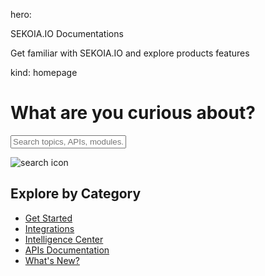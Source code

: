 hero:
<p class="title">SEKOIA.IO Documentations</p>
<p class="description">Get familiar with SEKOIA.IO and explore products features</p>
kind: homepage

<div class="search-home">
<div class="search-form">
  <h1>What are you curious about?</h1>
  <div role="search">
    <form id="sekoia-search-form" class="wy-form" action="/search.html" method="get">
      <div class="search-wrapper">
        <input id="mkdocs-search-query" type="text" name="q" placeholder="Search topics, APIs, modules..." title="Type search term here" />
      </div>
    </form>
  </div>
  </div>

  <img src="/assets/search.png" alt="search icon">
</div>

<div class="explore">
<h2>Explore by Category</h2>

<ul>
<li><a href="/getting_started/">Get Started</a></li>
<li><a href="/integrations/">Integrations</a></li>
<li><a href="/intelligence_center">Intelligence Center</a></li>
<li><a href="/apis">APIs Documentation</a></li>
<li><a href="/releases/">What's New?</a></li>
</ul>
